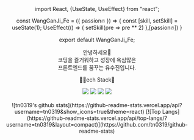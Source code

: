 <div align="center">
import React, {UseState, UseEffect} from "react";

const WangGanJi_Fe = ({ passion🔥 }) => {
    const [skill, setSkill] = useState(1);
    UseEffect(() => {
        setSkill(pre => pre ** 2)
    },[passion🔥])
}

export default WangGanJi_Fe;


안녕하세요🙋<br/>
코딩을 즐거워하고 성장에 욕심많은<br/>
프론트엔드를 꿈꾸는 유수진입니다.<br/>

👩‍🌾ech Stack🌾
<div>
    <img src="https://img.shields.io/badge/React-61DAFB?style=for-the-badge&logo=React&logoColor=white">
    <img src="https://img.shields.io/badge/Redux-764ABC?style=for-the-badge&logo=Redux&logoColor=white">
    <img src="https://img.shields.io/badge/TypeScript-3178C6?style=for-the-badge&logo=TypeScript&logoColor=white">
    <img src="https://img.shields.io/badge/Sass-CC6699?style=for-the-badge&logo=Sass&logoColor=white">
</div>
<br/>
<div>
    ![tn0319's github stats](https://github-readme-stats.vercel.app/api?username=tn0319&show_icons=true&theme=react)
    [![Top Langs](https://github-readme-stats.vercel.app/api/top-langs/?username=tn0319&layout=compact)](https://github.com/tn0319/github-readme-stats)
</div>
</div>
